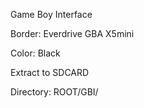 Game Boy Interface

Border: Everdrive GBA X5mini

Color: Black

Extract to SDCARD

Directory: ROOT/GBI/

